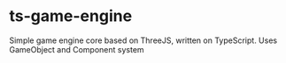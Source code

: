 # ts-game-engine
Simple game engine core based on ThreeJS, written on TypeScript.
Uses GameObject and Component system
